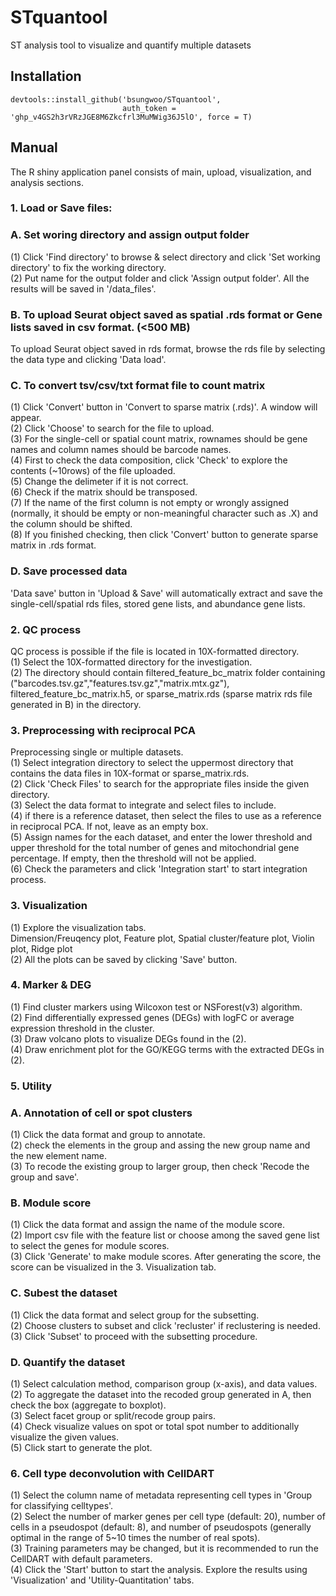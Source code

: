 # STquantool
ST analysis tool to visualize and quantify multiple datasets

## Installation
```Plain Text
devtools::install_github('bsungwoo/STquantool', 
                         auth_token = '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', force = T)
```

## Manual  
The R shiny application panel consists of main, upload, visualization, and analysis sections.  

### 1. Load or Save files:  
### A. Set woring directory and assign output folder  
(1) Click 'Find directory' to browse & select directory and click 'Set working directory' to fix the working directory.  
(2) Put name for the output folder and click 'Assign output folder'. All the results will be saved in '<name of output folder>/data_files'.  

### B. To upload Seurat object saved as spatial .rds format or Gene lists saved in csv format. (<500 MB)  
To upload Seurat object saved in rds format, browse the rds file by selecting the data type and clicking 'Data load'.  

### C. To convert tsv/csv/txt format file to count matrix  
(1) Click 'Convert' button in 'Convert to sparse matrix (.rds)'. A window will appear.  
(2) Click 'Choose' to search for the file to upload.  
(3) For the single-cell or spatial count matrix, rownames should be gene names and column names should be barcode names.  
(4) First to check the data composition, click 'Check' to explore the contents (~10rows) of the file uploaded.  
(5) Change the delimeter if it is not correct.  
(6) Check if the matrix should be transposed.  
(7) If the name of the first column is not empty or wrongly assigned (normally, it should be empty or non-meaningful character such as .X) and the column should be shifted.  
(8) If you finished checking, then click 'Convert' button to generate sparse matrix in .rds format.  

### D. Save processed data  
'Data save' button in 'Upload & Save' will automatically extract and save the single-cell/spatial rds files, stored gene lists, and abundance gene lists.  

### 2. QC process  
QC process is possible if the file is located in 10X-formatted directory.  
(1) Select the 10X-formatted directory for the investigation.  
(2) The directory should contain filtered_feature_bc_matrix folder containing ("barcodes.tsv.gz","features.tsv.gz","matrix.mtx.gz"), filtered_feature_bc_matrix.h5, or sparse_matrix.rds (sparse matrix rds file generated in B) in the directory.  

### 3. Preprocessing with reciprocal PCA  
Preprocessing single or multiple datasets.  
(1) Select integration directory to select the uppermost directory that contains the data files in 10X-format or sparse_matrix.rds.  
(2) Click 'Check Files' to search for the appropriate files inside the given directory.  
(3) Select the data format to integrate and select files to include.  
(4) if there is a reference dataset, then select the files to use as a reference in reciprocal PCA. If not, leave as an empty box.   
(5) Assign names for the each dataset, and enter the lower threshold and upper threshold for the total number of genes and mitochondrial gene percentage. If empty, then the threshold will not be applied.  
(6) Check the parameters and click 'Integration start' to start integration process.  

### 3. Visualization  
(1) Explore the visualization tabs.  
  Dimension/Freuqency plot, Feature plot, Spatial cluster/feature plot, Violin plot, Ridge plot  
(2) All the plots can be saved by clicking 'Save' button.  

### 4. Marker & DEG  
(1) Find cluster markers using Wilcoxon test or NSForest(v3) algorithm.  
(2) Find differentially expressed genes (DEGs) with logFC or average expression threshold in the cluster.  
(3) Draw volcano plots to visualize DEGs found in the (2).  
(4) Draw enrichment plot for the GO/KEGG terms with the extracted DEGs in (2).  

### 5. Utility  
### A. Annotation of cell or spot clusters  
(1) Click the data format and group to annotate.  
(2) check the elements in the group and assing the new group name and the new element name.  
(3) To recode the existing group to larger group, then check 'Recode the group and save'.  

### B. Module score  
(1) Click the data format and assign the name of the module score.  
(2) Import csv file with the feature list or choose among the saved gene list to select the genes for module scores.  
(3) Click 'Generate' to make module scores. After generating the score, the score can be visualized in the 3. Visualization tab.  

### C. Subest the dataset  
(1) Click the data format and select group for the subsetting.  
(2) Choose clusters to subset and click 'recluster' if reclustering is needed.  
(3) Click 'Subset' to proceed with the subsetting procedure.  

### D. Quantify the dataset  
(1) Select calculation method, comparison group (x-axis), and data values.  
(2) To aggregate the dataset into the recoded group generated in A, then check the box (aggregate to boxplot).  
(3) Select facet group or split/recode group pairs.  
(4) Check visualize values on spot or total spot number to additionally visualize the given values.  
(5) Click start to generate the plot.  

### 6. Cell type deconvolution with CellDART  
(1) Select the column name of metadata representing cell types in 'Group for classifying celltypes'.    
(2) Select the number of marker genes per cell type (default: 20), number of cells in a pseudospot (default: 8), and number of pseudospots (generally optimal in the range of 5~10 times the number of real spots).  
(3) Training parameters may be changed, but it is recommended to run the CellDART with default parameters.  
(4) Click the 'Start' button to start the analysis. Explore the results using 'Visualization' and 'Utility-Quantitation' tabs.  
